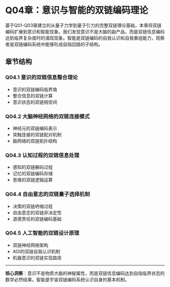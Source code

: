 # Q04章：意识与智能的双链编码理论

基于Q01-Q03章建立的从量子力学到量子引力的完整双链理论基础，本章将双链编码扩展到意识和智能现象。我们发现意识不是大脑的副产品，而是双链信息编码达到临界复杂度时的涌现现象。智能是双链编码的自我认识和自我重组能力，观察者是双链编码系统中能够形成自指回路的子结构。

## 章节结构

### Q04.1 意识的双链信息整合理论
- 意识的双链编码临界值
- 整合信息的双链计算
- 意识状态的双链相空间

### Q04.2 大脑神经网络的双链连接模式
- 神经元的双链编码表示
- 突触连接的双链配对机制
- 脑网络的双链拓扑结构

### Q04.3 认知过程的双链信息处理
- 感知的双链解码过程
- 记忆的双链编码存储
- 思维的双链逻辑运算

### Q04.4 自由意志的双链量子选择机制
- 决策的双链坍缩过程
- 自由意志的双链非决定性
- 道德责任的双链编码基础

### Q04.5 人工智能的双链设计原理
- 双链神经网络架构
- AGI的双链自我认识机制
- 机器意识的双链实现路径

---

**核心洞察**：意识不是物质大脑的神秘属性，而是双链信息编码达到自指临界状态的数学必然结果。智能是宇宙双链编码系统认识自身的基本机制。